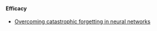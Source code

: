 #### Efficacy

- [Overcoming catastrophic forgetting in neural networks](https://arxiv.org/abs/1612.00796)